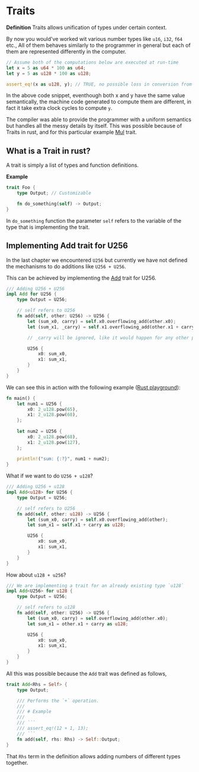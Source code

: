 # Traits

**Definition**
Traits allows unification of types under certain context.

By now you would've worked wit various number types like `u16`, `i32`, `f64` etc.,
All of them behaves similarly to the programmer in general but each of them are
represented differently in the computer.

```rust
// Assume both of the computations below are executed at run-time
let x = 5 as u64 * 100 as u64;
let y = 5 as u128 * 100 as u128;

assert_eq!(x as u128, y); // TRUE, no possible loss in conversion from u64 to u128
```

In the above code snippet, eventhough both x and y have the same value semantically,
the machine code generated to compute them are different, in fact it take extra clock
cycles to compute `y`.

The compiler was able to provide the programmer with a uniform semantics but handles
all the messy details by itself. This was possible because of Traits in rust, and for this
particular example [Mul](https://doc.rust-lang.org/std/ops/trait.Mul.html) trait.

## What is a Trait in rust?

A trait is simply a list of types and function definitions.

**Example**

```rust
trait Foo {
    type Output; // Customizable

    fn do_something(self) -> Output;
}
```

In `do_something` function the parameter `self` refers to the variable of the type that is
implementing the trait.

## Implementing Add trait for U256

In the last chapter we encountered `U256` but currently we have not defined the mechanisms
to do additions like `U256 + U256`.

This can be achieved by implementing the [Add](https://doc.rust-lang.org/std/ops/trait.Add.html) trait
for U256.

```rust
/// Adding U256 + U256
impl Add for U256 {
    type Output = U256;

    // self refers to U256
    fn add(self, other: U256) -> U256 {
        let (sum_x0, carry) = self.x0.overflowing_add(other.x0);
        let (sum_x1, _carry) = self.x1.overflowing_add(other.x1 + carry as u128);

        // _carry will be ignored, like it would happen for any other primitive int type

        U256 {
            x0: sum_x0,
            x1: sum_x1,
        }
    }
}
```

We can see this in action with the following example ([Rust playground](https://play.rust-lang.org/?version=stable&mode=debug&edition=2021&gist=149afb833a39b6d7ad3aeb4fd30ddbf7)): 
```rust
fn main() {
    let num1 = U256 {
        x0: 2_u128.pow(65),
        x1: 2_u128.pow(68),
    };
    
    let num2 = U256 {
        x0: 2_u128.pow(68),
        x1: 2_u128.pow(127),
    };
    
    println!("sum: {:?}", num1 + num2);
}
```

What if we want to do `U256 + u128`?

```rust
/// Adding U256 + u128
impl Add<u128> for U256 {
    type Output = U256;

    // self refers to U256
    fn add(self, other: u128) -> U256 {
        let (sum_x0, carry) = self.x0.overflowing_add(other);
        let sum_x1 = self.x1 + carry as u128;

        U256 {
            x0: sum_x0,
            x1: sum_x1,
        }
    }
}
```

How about `u128 + u256`?

```rust
/// We are implementing a trait for an already existing type `u128`
impl Add<U256> for u128 {
    type Output = U256;

    // self refers to u128
    fn add(self, other: U256) -> U256 {
        let (sum_x0, carry) = self.overflowing_add(other.x0);
        let sum_x1 = other.x1 + carry as u128;

        U256 {
            x0: sum_x0,
            x1: sum_x1,
        }
    }
}
```

All this was possible because the `Add` trait was defined as follows,

```rust
trait Add<Rhs = Self> {
    type Output;

    /// Performs the `+` operation.
    ///
    /// # Example
    ///
    /// ```
    /// assert_eq!(12 + 1, 13);
    /// ```
    fn add(self, rhs: Rhs) -> Self::Output;
}
```

That `Rhs` term in the definition allows adding numbers of different types together.
